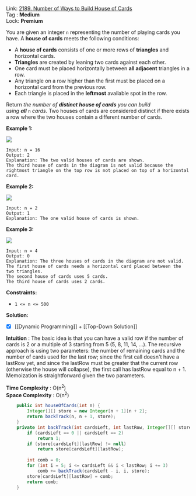 Link: [2189. Number of Ways to Build House of Cards](https://leetcode.com/problems/number-of-ways-to-build-house-of-cards/) <br>
Tag : **Medium**<br>
Lock: **Premium**

You are given an integer `n` representing the number of playing cards you have. A **house of cards** meets the following conditions:

-   A **house of cards** consists of one or more rows of **triangles** and horizontal cards.
-   **Triangles** are created by leaning two cards against each other.
-   One card must be placed horizontally between **all adjacent** triangles in a row.
-   Any triangle on a row higher than the first must be placed on a horizontal card from the previous row.
-   Each triangle is placed in the **leftmost** available spot in the row.

Return _the number of **distinct** **house of cards** you can build using **all**_ `n` _cards._ Two houses of cards are considered distinct if there exists a row where the two houses contain a different number of cards.

**Example 1:**

![](https://assets.leetcode.com/uploads/2022/02/27/image-20220227213243-1.png)
```
Input: n = 16
Output: 2
Explanation: The two valid houses of cards are shown.
The third house of cards in the diagram is not valid because the rightmost triangle on the top row is not placed on top of a horizontal card.
```

**Example 2:**

![](https://assets.leetcode.com/uploads/2022/02/27/image-20220227213306-2.png)
```
Input: n = 2
Output: 1
Explanation: The one valid house of cards is shown.
```

**Example 3:**

![](https://assets.leetcode.com/uploads/2022/02/27/image-20220227213331-3.png)
```
Input: n = 4
Output: 0
Explanation: The three houses of cards in the diagram are not valid.
The first house of cards needs a horizontal card placed between the two triangles.
The second house of cards uses 5 cards.
The third house of cards uses 2 cards.
```

**Constraints:**
-   `1 <= n <= 500`

**Solution:**
- [x] [[Dynamic Programming]] + [[Top-Down Solution]]

**Intuition** :
The basic idea is that you can have a valid row if the number of cards is 2 or a multiple of 3 starting from 5 (5, 8, 11, 14, ...). The recursive approach is using two parameters: the number of remaining cards and the number of cards used for the last row; since the first call doesn't have a lastRow yet, and since the lastRow must be greater that the current row (otherwise the house will collapse), the first call has lastRow equal to n + 1. Memoization is straightforward given the two parameters.

**Time Complexity** : O(n<sup>2</sup>)<br>
**Space Complexity** : O(n<sup>2</sup>)

```java
    public int houseOfCards(int n) {
        Integer[][] store = new Integer[n + 1][n + 2];
        return backTrack(n, n + 1, store);
    }
    private int backTrack(int cardsLeft, int lastRow, Integer[][] store) {
        if (cardsLeft == 0 || cardsLeft == 2)
            return 1;
        if (store[cardsLeft][lastRow] != null)
            return store[cardsLeft][lastRow];
        
        int comb = 0;
        for (int i = 5; i <= cardsLeft && i < lastRow; i += 3)
            comb += backTrack(cardsLeft - i, i, store);
        store[cardsLeft][lastRow] = comb;
        return comb;
    }
```
